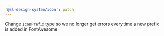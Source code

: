 ```yaml
---
'@sl-design-system/icon': patch
---
```


Change `IconPrefix` type so we no longer get errors every time a new prefix is added in FontAwesome
